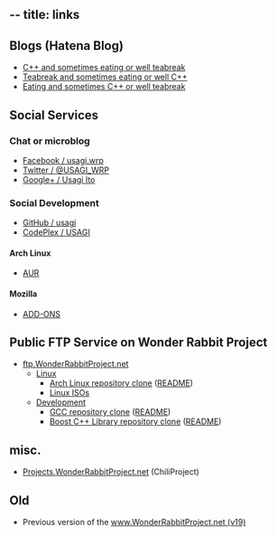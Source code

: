 --
title: links
--

## Blogs (Hatena Blog)

- [C++ and sometimes eating or well teabreak][blog.C++]
- [Teabreak and sometimes eating or well C++][blog.tea-talk]
- [Eating and sometimes C++ or well teabreak][blog.tasty]

[blog.C++]:      http://usagi.hatenablog.jp/     "Blog about tech"
[blog.tea-talk]: http://tea-talk.hatenablog.jp/  "Blog about tea-talk"
[blog.tasty]:    http://tasty.hatenablog.jp/     "Blog about tasty"

## Social Services

### Chat or microblog

- [Facebook / usagi.wrp][Facebook]
- [Twitter / @USAGI\_WRP][Twitter]
- [Google+ / Usagi Ito][Google+]

[Facebook]: https://www.facebook.com/usagi.wrp
[Twitter]:  https://twitter.com/#!/USAGI\_WRP
[Google+]:  https://plus.google.com/u/0/109182233705111057045/posts

### Social Development

- [GitHub / usagi][GitHub]
- [CodePlex / USAGI][CodePlex]

[GitHub]:   https://www.github.com/usagi
[CodePlex]: http://www.codeplex.com/site/users/view/USAGI 

#### Arch Linux

- [AUR][AUR]

[AUR]: https://aur.archlinux.org/packages.php?K=usagi&SeB=m

#### Mozilla

- [ADD-ONS][mozilla]

[mozilla]: https://addons.mozilla.org/ja/firefox/user/5624843/

## Public FTP Service on Wonder Rabbit Project

- [ftp.WonderRabbitProject.net][ftp]
    - [Linux][ftp/linux]
        - [Arch Linux repository clone][ftp/archlinux] ([README][ftp/archlinux.README])
        - [Linux ISOs][ftp/linux-iso]
    - [Development][ftp/development]
        - [GCC repository clone][ftp/gcc] ([README][ftp/gcc.README])
        - [Boost C++ Library repository clone][ftp/boost] ([README][ftp/boost.README])

[ftp]:                  ftp://ftp.WonderRabbitProject.net/
[ftp/linux]:            ftp://ftp.wonderRabbitProject.net/pub/Linux/
[ftp/archlinux]:        ftp://ftp.wonderRabbitProject.net/pub/Linux/ArchLinux/
[ftp/archlinux.README]: ftp://ftp.wonderRabbitProject.net/pub/Linux/ArchLinux.README
[ftp/linux-iso]:        ftp://ftp.wonderRabbitProject.net/pub/Linux/iso/
[ftp/development]:      ftp://ftp.WonderRabbitProject.net/pub/Development/
[ftp/gcc]:              ftp://ftp.wonderRabbitProject.net/pub/Development/compiler/gcc/
[ftp/gcc.README]:       ftp://ftp.wonderRabbitProject.net/pub/Development/compiler/gcc.README
[ftp/boost]:            ftp://ftp.wonderRabbitProject.net/pub/Development/library/C++/boost/
[ftp/boost.README]:     ftp://ftp.wonderRabbitProject.net/pub/Development/library/C++/boost.README

## misc.

- [Projects.WonderRabbitProject.net][projects] (ChiliProject)

[projects]: https://Projects.WonderRabbitProject.net/

## Old

- Previous version of the [www.WonderRabbitProject.net (v19)][v19.www.wrp]

[v19.www.wrp]: http://v19.www.Wonderrabbitproject.net/ "Previous version"

[my.icon]: http://www.gravatar.com/avatar/dbc8b835bed12dd8194c240139033bc8?s=80 "The icon of Usagi Ito"

